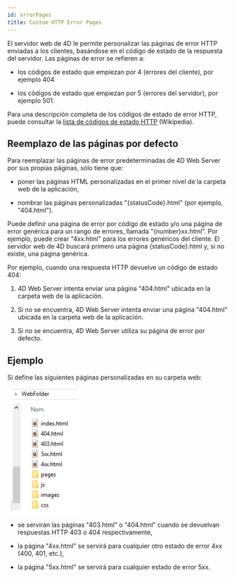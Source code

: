 ```yaml
---
id: errorPages
title: Custom HTTP Error Pages
---
```


El servidor web de 4D le permite personalizar las páginas de error HTTP enviadas a los clientes, basándose en el código de estado de la respuesta del servidor. Las páginas de error se refieren a:

*   los códigos de estado que empiezan por 4 (errores del cliente), por ejemplo 404

*   los códigos de estado que empiezan por 5 (errores del servidor), por ejemplo 501.

Para una descripción completa de los códigos de estado de error HTTP, puede consultar la [lista de códigos de estado HTTP](https://en.wikipedia.org/wiki/List_of_HTTP_status_codes) (Wikipedia).


## Reemplazo de las páginas por defecto

Para reemplazar las páginas de error predeterminadas de 4D Web Server por sus propias páginas, sólo tiene que:

*   poner las páginas HTML personalizadas en el primer nivel de la carpeta web de la aplicación,

*   nombrar las páginas personalizadas "{statusCode}.html" (por ejemplo, "404.html").

Puede definir una página de error por código de estado y/o una página de error genérica para un rango de errores, llamada "{number}xx.html". Por ejemplo, puede crear "4xx.html" para los errores genéricos del cliente. El servidor web de 4D buscará primero una página {statusCode}.html y, si no existe, una página genérica.

Por ejemplo, cuando una respuesta HTTP devuelve un código de estado 404:

1.  4D Web Server intenta enviar una página "404.html" ubicada en la carpeta web de la aplicación.

2.  Si no se encuentra, 4D Web Server intenta enviar una página "404.html" ubicada en la carpeta web de la aplicación.

3.  Si no se encuentra, 4D Web Server utiliza su página de error por defecto.

## Ejemplo

Si define las siguientes páginas personalizadas en su carpeta web:

![](../assets/en/WebServer/errorPage.png)

*   se servirán las páginas "403.html" o "404.html" cuando se devuelvan respuestas HTTP 403 o 404 respectivamente,

*   la página "4xx.html" se servirá para cualquier otro estado de error 4xx (400, 401, etc.),

*   la página "5xx.html" se servirá para cualquier estado de error 5xx.

